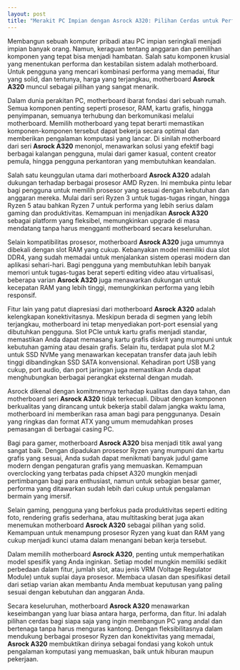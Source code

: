```yaml
---
layout: post
title: "Merakit PC Impian dengan Asrock A320: Pilihan Cerdas untuk Performa dan Anggaran"
---
```


Membangun sebuah komputer pribadi atau PC impian seringkali menjadi impian banyak orang. Namun, keraguan tentang anggaran dan pemilihan komponen yang tepat bisa menjadi hambatan. Salah satu komponen krusial yang menentukan performa dan kestabilan sistem adalah motherboard. Untuk pengguna yang mencari kombinasi performa yang memadai, fitur yang solid, dan tentunya, harga yang terjangkau, motherboard **Asrock A320** muncul sebagai pilihan yang sangat menarik.

Dalam dunia perakitan PC, motherboard ibarat fondasi dari sebuah rumah. Semua komponen penting seperti prosesor, RAM, kartu grafis, hingga penyimpanan, semuanya terhubung dan berkomunikasi melalui motherboard. Memilih motherboard yang tepat berarti memastikan komponen-komponen tersebut dapat bekerja secara optimal dan memberikan pengalaman komputasi yang lancar. Di sinilah motherboard dari seri **Asrock A320** menonjol, menawarkan solusi yang efektif bagi berbagai kalangan pengguna, mulai dari gamer kasual, content creator pemula, hingga pengguna perkantoran yang membutuhkan keandalan.

Salah satu keunggulan utama dari motherboard **Asrock A320** adalah dukungan terhadap berbagai prosesor AMD Ryzen. Ini membuka pintu lebar bagi pengguna untuk memilih prosesor yang sesuai dengan kebutuhan dan anggaran mereka. Mulai dari seri Ryzen 3 untuk tugas-tugas ringan, hingga Ryzen 5 atau bahkan Ryzen 7 untuk performa yang lebih serius dalam gaming dan produktivitas. Kemampuan ini menjadikan **Asrock A320** sebagai platform yang fleksibel, memungkinkan upgrade di masa mendatang tanpa harus mengganti motherboard secara keseluruhan.

Selain kompatibilitas prosesor, motherboard **Asrock A320** juga umumnya dibekali dengan slot RAM yang cukup. Kebanyakan model memiliki dua slot DDR4, yang sudah memadai untuk menjalankan sistem operasi modern dan aplikasi sehari-hari. Bagi pengguna yang membutuhkan lebih banyak memori untuk tugas-tugas berat seperti editing video atau virtualisasi, beberapa varian **Asrock A320** juga menawarkan dukungan untuk kecepatan RAM yang lebih tinggi, memungkinkan performa yang lebih responsif.

Fitur lain yang patut diapresiasi dari motherboard **Asrock A320** adalah kelengkapan konektivitasnya. Meskipun berada di segmen yang lebih terjangkau, motherboard ini tetap menyediakan port-port esensial yang dibutuhkan pengguna. Slot PCIe untuk kartu grafis menjadi standar, memastikan Anda dapat memasang kartu grafis diskrit yang mumpuni untuk kebutuhan gaming atau desain grafis. Selain itu, terdapat pula slot M.2 untuk SSD NVMe yang menawarkan kecepatan transfer data jauh lebih tinggi dibandingkan SSD SATA konvensional. Kehadiran port USB yang cukup, port audio, dan port jaringan juga memastikan Anda dapat menghubungkan berbagai perangkat eksternal dengan mudah.

Asrock dikenal dengan komitmennya terhadap kualitas dan daya tahan, dan motherboard seri **Asrock A320** tidak terkecuali. Dibuat dengan komponen berkualitas yang dirancang untuk bekerja stabil dalam jangka waktu lama, motherboard ini memberikan rasa aman bagi para penggunanya. Desain yang ringkas dan format ATX yang umum memudahkan proses pemasangan di berbagai casing PC.

Bagi para gamer, motherboard **Asrock A320** bisa menjadi titik awal yang sangat baik. Dengan dipadukan prosesor Ryzen yang mumpuni dan kartu grafis yang sesuai, Anda sudah dapat menikmati banyak judul game modern dengan pengaturan grafis yang memuaskan. Kemampuan overclocking yang terbatas pada chipset A320 mungkin menjadi pertimbangan bagi para enthusiast, namun untuk sebagian besar gamer, performa yang ditawarkan sudah lebih dari cukup untuk pengalaman bermain yang imersif.

Selain gaming, pengguna yang berfokus pada produktivitas seperti editing foto, rendering grafis sederhana, atau multitasking berat juga akan menemukan motherboard **Asrock A320** sebagai pilihan yang solid. Kemampuan untuk menampung prosesor Ryzen yang kuat dan RAM yang cukup menjadi kunci utama dalam menangani beban kerja tersebut.

Dalam memilih motherboard **Asrock A320**, penting untuk memperhatikan model spesifik yang Anda inginkan. Setiap model mungkin memiliki sedikit perbedaan dalam fitur, jumlah slot, atau jenis VRM (Voltage Regulator Module) untuk suplai daya prosesor. Membaca ulasan dan spesifikasi detail dari setiap varian akan membantu Anda membuat keputusan yang paling sesuai dengan kebutuhan dan anggaran Anda.

Secara keseluruhan, motherboard **Asrock A320** menawarkan keseimbangan yang luar biasa antara harga, performa, dan fitur. Ini adalah pilihan cerdas bagi siapa saja yang ingin membangun PC yang andal dan bertenaga tanpa harus menguras kantong. Dengan fleksibilitasnya dalam mendukung berbagai prosesor Ryzen dan konektivitas yang memadai, **Asrock A320** membuktikan dirinya sebagai fondasi yang kokoh untuk pengalaman komputasi yang memuaskan, baik untuk hiburan maupun pekerjaan.
